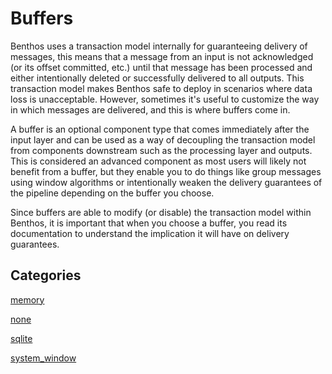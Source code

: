 # Buffers

Benthos uses a transaction model internally for guaranteeing delivery of messages, this means that a message from an input is not acknowledged (or its offset committed, etc.) until that message has been processed and either intentionally deleted or successfully delivered to all outputs. This transaction model makes Benthos safe to deploy in scenarios where data loss is unacceptable. However, sometimes it's useful to customize the way in which messages are delivered, and this is where buffers come in.

A buffer is an optional component type that comes immediately after the input layer and can be used as a way of decoupling the transaction model from components downstream such as the processing layer and outputs. This is considered an advanced component as most users will likely not benefit from a buffer, but they enable you to do things like group messages using window algorithms or intentionally weaken the delivery guarantees of the pipeline depending on the buffer you choose.

Since buffers are able to modify (or disable) the transaction model within Benthos, it is important that when you choose a buffer, you read its documentation to understand the implication it will have on delivery guarantees.

## Categories

[memory](./memory.md)

[none](./none.md)

[sqlite](./sqlite.md)

[system_window](./system_window.md)